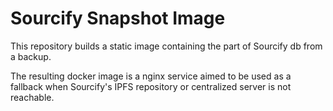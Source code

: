 # Sourcify Snapshot Image

This repository builds a static image containing the part of Sourcify db from a backup.

The resulting docker image is a nginx service aimed to be used as a fallback when Sourcify's IPFS repository or centralized server is not reachable.
